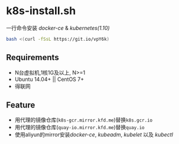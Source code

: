 # k8s-install.sh

一行命令安装 *docker-ce* & *kubernetes(1.10)*

```bash
bash <(curl -fSsL https://git.io/vpY6k)
```

## Requirements

- N台虚拟机,1核1G及以上, N>=1
- Ubuntu 14.04+ || CentOS 7+
- 得联网

## Feature

- 用代理的镜像仓库(`k8s-gcr.mirror.kfd.me`)替换`k8s.gcr.io`
- 用代理的镜像仓库(`quay-io.mirror.kfd.me`)替换`quay.io`
- 使用aliyun的mirror安装*docker-ce*, *kubeadm*, *kubelet* 以及 *kubectl*

